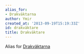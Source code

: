 ```yaml
---
alias_for:
- Drakväktarna
author: Ymir
created_at: '2013-09-19T15:19:33Z'
id: drakväktare
title: Drakväktare
---
```

Alias for [Drakväktarna]

  [Drakväktarna]: Drakväktarna